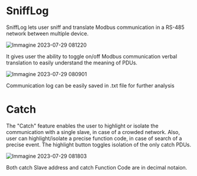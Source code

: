 # SniffLog
SniffLog lets user sniff and translate Modbus communication in a RS-485 network between multiple device.

![Immagine 2023-07-29 081220](https://github.com/fasterbicio/SniffLog/assets/58078642/75c22944-b085-4e30-ad08-08f40e75760c)

It gives user the ability to toggle on/off Modbus communication verbal translation to easily understand the meaning of PDUs.

![Immagine 2023-07-29 080901](https://github.com/fasterbicio/SniffLog/assets/58078642/3c2a0e1b-d4f9-4a00-b9aa-37b5b023b947)

Communication log can be easily saved in .txt file for further analysis

# Catch
The "Catch" feature enables the user to highlight or isolate the communication with a single slave, in case of a crowded network.
Also, user can highlight/isolate a precise function code, in case of search of a precise event.
The highlight button toggles isolation of the only catch PDUs.

![Immagine 2023-07-29 081803](https://github.com/fasterbicio/SniffLog/assets/58078642/9f0c5e5c-74fa-488a-b3f4-9317b5061563)

Both catch Slave address and catch Function Code are in decimal notaion.
